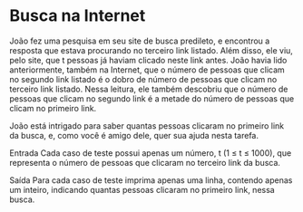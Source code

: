 # Busca na Internet
João fez uma pesquisa em seu site de busca predileto, e encontrou a resposta que estava procurando no terceiro link listado. Além disso, ele viu, pelo site, que t pessoas já haviam clicado neste link antes. João havia lido anteriormente, também na Internet, que o número de pessoas que clicam no segundo link listado é o dobro de número de pessoas que clicam no terceiro link listado. Nessa leitura, ele também descobriu que o número de pessoas que clicam no segundo link é a metade do número de pessoas que clicam no primeiro link.

João está intrigado para saber quantas pessoas clicaram no primeiro link da busca, e, como você é amigo dele, quer sua ajuda nesta tarefa.

Entrada
Cada caso de teste possui apenas um número, t (1 ≤ t ≤ 1000), que representa o número de pessoas que clicaram no terceiro link da busca.

Saída
Para cada caso de teste imprima apenas uma linha, contendo apenas um inteiro, indicando quantas pessoas clicaram no primeiro link, nessa busca.
